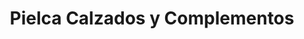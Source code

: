 ---
title: "Pielca Calzados y Complementos"
url: /almazan/pielca-calzados-y-complementos/
shop: Schuhe
---
